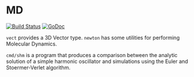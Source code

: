 # MD

[![Build Status](https://drone.io/github.com/szabba/md/status.png)](https://drone.io/github.com/szabba/md/latest)
[![GoDoc](https://godoc.org/github.com/szabba/md?status.png)](https://godoc.org/github.com/szabba/md)

`vect` provides a 3D Vector type. `newton` has some utilities for
performing Molecular Dynamics.

`cmd/shm` is a program that produces a comparison between the analytic
solution of a simple harmonic oscillator and simulations using the Euler
and Stoermer-Verlet algorithm.
